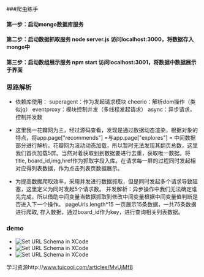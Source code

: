 ###爬虫练手
#### 第一步：启动mongo数据库服务
#### 第二步：启动数据抓取服务 node server.js  访问localhost:3000，将数据存入mongo中
#### 第三步：启动数组展示服务 npm start       访问localhost:3001，将数据中数据展示于界面

### 思路解析
- 依赖库使用：
  superagent：作为发起请求模块
  cheerio：解析dom操作（类似jq）
  eventproxy：模块控制并发（多线程发起请求）
  async：异步请求，控制并发数
  
- 这里我一花瓣网为主，经过源码查看，发现是通过数据动态渲染，根据对象的特点，将app.page["recommends"] =与app.page["explores"] = 
  中间数据部分进行解析。花瓣网为滚动动态加载，所以暂时无法发现其翻页总数，这里我们首页加载5屏。当然对着获取到到数据要进行去重，获取唯一数据。将title,   board_id,img,href作为抓取字段入库。在请求每一屏的过程同时发起相对应得列表数据，作为点击列表页数据展示。

- 为提高数据爬取效率，采用并发进行数据抓取，但是同时发起多个请求导致阻塞，这里定义为同时发起5个请求数。
  并发解析：异步操作中我们无法确定谁先完成，所以借助中间变量当数据抓取到修改中间变量根据中间变量值判断是否进入下一个操作。
  pageUrls.length*15 一页展示15条数据，一共75条数据进行爬取,
  存入数据，通过board_id作为key，进行查询相关列表数据。

### demo
- ![Set URL Schema in XCode](https://github.com/zhouzefei/pachong/blob/master/1.png)
- ![Set URL Schema in XCode](https://github.com/zhouzefei/pachong/blob/master/2.png)
- ![Set URL Schema in XCode](https://github.com/zhouzefei/pachong/blob/master/3.png)



学习资源http://www.tuicool.com/articles/MvUjMfB
